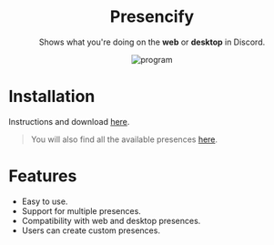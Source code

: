 <h1 align="center">
Presencify
</h1>
<p align="center">
Shows what you're doing on the <b>web</b> or <b>desktop</b> in Discord.
</p>
<p align="center">
<img src="https://github.com/Presencify/Presencify/assets/83357673/1ad57e70-0adc-489f-be26-649298bfa82a" title="program">
</P>

# Installation
Instructions and download [here](https://github.com/Presencify/Presencify/releases).
> You will also find all the available presences [here](https://github.com/Presencify/Presences).


# Features
- Easy to use.
- Support for multiple presences.
- Compatibility with web and desktop presences.
- Users can create custom presences.
